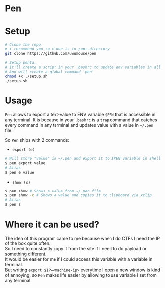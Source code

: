 # Pen

# Setup

```bash
# Clone the repo
# I recommend you to clone it in /opt directory
git clone https://github.com/uwumouse/pen

# Setup penta.
# It'll create a script in your .bashrc to update env variables in all of your terminals
# And will create a global command 'pen'
chmod +x ./setup.sh
./setup.sh
```

# Usage

`Pen` allows to export a text-value to ENV variable `$PEN` that is accessible in any terminal.
It is because in your `.bashrc` is a `trap` command that catches every command in any terminal and updates value with a value in `~/.pen` file.

So `Pen` ships with 2 commands:

-   `export (e)`

```bash
# Will store "value" in ~/.pen and export it to $PEN variable in shell
$ pen export value
# Alias
$ pen e value
```

-   `show (s)`

```bash
$ pen show # Shows a value from ~/.pen file
$ pen show -c # Shows a value and copies it to clipboard via xclip
# Alias
$ pen s
```

# Where it can be used?

The idea of this program came to me because when I do CTFs I need the IP of the box quite often.  
So I need to constantly copy it from the site if I need to do payload or something different.  
It would be easier for me if I could access this variable with a variable in terminal.  
But writing `export $IP=<machine-ip>` everytime I open a new window is kind of annoying, so `Pen` makes life easier by allowing to use variable I set from any terminal.
